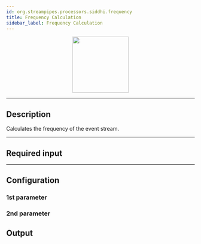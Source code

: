 ```yaml
---
id: org.streampipes.processors.siddhi.frequency
title: Frequency Calculation
sidebar_label: Frequency Calculation
---
```




<p align="center"> 
    <img src="/docs/img/pipeline-elements/org.streampipes.processors.siddhi.frequency/icon.png" width="150px;" class="pe-image-documentation"/>
</p>

***

## Description

Calculates the frequency of the event stream.

***

## Required input


***

## Configuration

### 1st parameter


### 2nd parameter

## Output